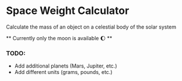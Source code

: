 # Space Weight Calculator
Calculate the mass of an object on a celestial body of the solar system

** Currently only the moon is available :moon: **

### TODO:

- Add additional planets (Mars, Jupiter, etc.)
- Add different units (grams, pounds, etc.)



